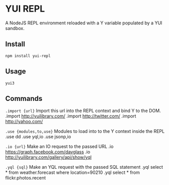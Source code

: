 # YUI REPL

A NodeJS REPL environment reloaded with a Y variable populated by a YUI sandbox.

## Install

    npm install yui-repl

## Usage

    yui3


## Commands

`.import {url}` Import this url into the REPL context and bind Y to the DOM.
    .import http://yuilibrary.com/
    .import http://twitter.com/
    .import http://yahoo.com/


`.use {modules,to,use}` Modules to load into to the Y context inside the REPL
    .use dd
    .use yql,io
    .use jsonp,io

`.io {url}` Make an IO request to the passed URL
    .io https://graph.facebook.com/davglass
    .io http://yuilibrary.com/gallery/api/show/yql

`.yql {sql}` Make an YQL request with the passed SQL statement
    .yql select * from weather.forecast where location=90210
    .yql select * from flickr.photos.recent


